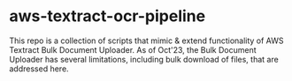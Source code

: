 # aws-textract-ocr-pipeline
This repo is a collection of scripts that mimic &amp; extend functionality of AWS Textract Bulk Document Uploader. As of Oct'23, the Bulk Document Uploader has several limitations, including bulk download of files, that are addressed here.  
